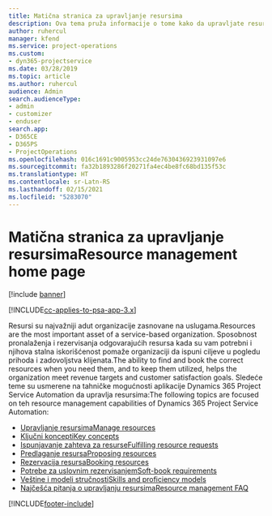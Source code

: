 ```yaml
---
title: Matična stranica za upravljanje resursima
description: Ova tema pruža informacije o tome kako da upravljate resursima.
author: ruhercul
manager: kfend
ms.service: project-operations
ms.custom:
- dyn365-projectservice
ms.date: 03/28/2019
ms.topic: article
ms.author: ruhercul
audience: Admin
search.audienceType:
- admin
- customizer
- enduser
search.app:
- D365CE
- D365PS
- ProjectOperations
ms.openlocfilehash: 016c1691c9005953cc24de7630436923931097e6
ms.sourcegitcommit: fa32b1893286f20271fa4ec4be8fc68bd135f53c
ms.translationtype: HT
ms.contentlocale: sr-Latn-RS
ms.lasthandoff: 02/15/2021
ms.locfileid: "5283070"
---
```

# <a name="resource-management-home-page"></a><span data-ttu-id="60379-103">Matična stranica za upravljanje resursima</span><span class="sxs-lookup"><span data-stu-id="60379-103">Resource management home page</span></span>

[!include [banner](../includes/psa-now-project-operations.md)]

[!INCLUDE[cc-applies-to-psa-app-3.x](../includes/cc-applies-to-psa-app-3x.md)]

<span data-ttu-id="60379-104">Resursi su najvažniji adut organizacije zasnovane na uslugama.</span><span class="sxs-lookup"><span data-stu-id="60379-104">Resources are the most important asset of a service-based organization.</span></span> <span data-ttu-id="60379-105">Sposobnost pronalaženja i rezervisanja odgovarajućih resursa kada su vam potrebni i njihova stalna iskorišćenost pomaže organizaciji da ispuni ciljeve u pogledu prihoda i zadovoljstva klijenata.</span><span class="sxs-lookup"><span data-stu-id="60379-105">The ability to find and book the correct resources when you need them, and to keep them utilized, helps the organization meet revenue targets and customer satisfaction goals.</span></span> <span data-ttu-id="60379-106">Sledeće teme su usmerene na tahničke mogućnosti aplikacije Dynamics 365 Project Service Automation da upravlja resursima:</span><span class="sxs-lookup"><span data-stu-id="60379-106">The following topics are focused on teh resource management capabilities of Dynamics 365 Project Service Automation:</span></span>

- [<span data-ttu-id="60379-107">Upravljanje resursima</span><span class="sxs-lookup"><span data-stu-id="60379-107">Manage resources</span></span>](manage-resources.md)
- [<span data-ttu-id="60379-108">Ključni koncepti</span><span class="sxs-lookup"><span data-stu-id="60379-108">Key concepts</span></span>](reports-key-concepts.md)
- [<span data-ttu-id="60379-109">Ispunjavanje zahteva za resurse</span><span class="sxs-lookup"><span data-stu-id="60379-109">Fulfilling resource requests</span></span>](resource-management-fulfill-requests.md)
- [<span data-ttu-id="60379-110">Predlaganje resursa</span><span class="sxs-lookup"><span data-stu-id="60379-110">Proposing resources</span></span>](resource-management-propose-resources.md)
- [<span data-ttu-id="60379-111">Rezervacija resursa</span><span class="sxs-lookup"><span data-stu-id="60379-111">Booking resources</span></span>](resource-management-book-resources-scheduleboard.md)
- [<span data-ttu-id="60379-112">Potrebe za uslovnim rezervisanjem</span><span class="sxs-lookup"><span data-stu-id="60379-112">Soft-book requirements</span></span>](resource-management-softbook-requirements.md)
- [<span data-ttu-id="60379-113">Veštine i modeli stručnosti</span><span class="sxs-lookup"><span data-stu-id="60379-113">Skills and proficiency models</span></span>](resource-management-skills-proficiency.md)
- [<span data-ttu-id="60379-114">Najčešća pitanja o upravljanju resursima</span><span class="sxs-lookup"><span data-stu-id="60379-114">Resource management FAQ</span></span>](resource-management-faq.md)


[!INCLUDE[footer-include](../includes/footer-banner.md)]